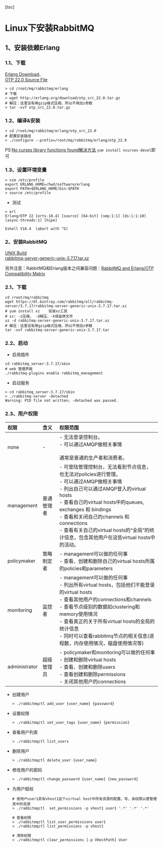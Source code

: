 [toc]

# Linux下安装RabbitMQ

## 1、安装依赖Erlang

### 1.1、下载
[Erlang Download](https://www.erlang.org/downloads)、
<br>
[OTP 22.0 Source File](http://erlang.org/download/otp_src_22.0.tar.gz)

``` shell
> cd /root/mq/rabbitmq/erlang
# 下载
> wget http://erlang.org/download/otp_src_22.0.tar.gz
# 解压：这里没有用gzip格式压缩，所以不用加z参数
> tar -xvf otp_src_22.0.tar.gz
```

### 1.2、编译&安装

``` shell
> cd /root/mq/rabbitmq/erlang/otp_src_22.0
# 配置安装路径
> ./configure --prefix=/root/mq/rabbitmq/erlang/otp_22.0
```

PS:[No curses library functions found解决方法](https://blog.csdn.net/NGU2028070003/article/details/85417183)
`yum install ncurses-devel`即可

### 1.3、设置环境变量
``` shell
> vim /etc/profile
export ERLANG_HOME=/hwd/software/erlang
export PATH=$ERLANG_HOME/bin:$PATH
> source /etc/profile
```
- 测试
``` shell
> erl
Erlang/OTP 22 [erts-10.4] [source] [64-bit] [smp:1:1] [ds:1:1:10] [async-threads:1] [hipe]

Eshell V10.4  (abort with ^G)
```
### 2、安装RabbitMQ
[UNIX Build](https://www.rabbitmq.com/install-generic-unix.html)
<br>
[rabbitmq-server-generic-unix-3.7.17.tar.xz](https://dl.bintray.com/rabbitmq/all/rabbitmq-server/3.7.17/rabbitmq-server-generic-unix-3.7.17.tar.xz)

另外注意：RabbitMQ和Erlang版本之间兼容问题：[RabbitMQ and Erlang/OTP Compatibility Matrix](https://www.rabbitmq.com/which-erlang.html#compatibility-matrix)

### 2.1、下载
``` shell
cd /root/mq/rabbitmq
wget https://dl.bintray.com/rabbitmq/all/rabbitmq-server/3.7.17/rabbitmq-server-generic-unix-3.7.17.tar.xz
# yum install xz    安装xz工具
# xz: -z压缩， -d解压，-k保留原文件
xz -d rabbitmq-server-generic-unix-3.7.17.tar.xz
# 解压：这里没有用gzip格式压缩，所以不用加z参数
tar -xvf rabbitmq-server-generic-unix-3.7.17.tar
```

### 2.2、启动
- 启用插件
``` shell
cd rabbitmq_server-3.7.17/sbin
# web 管理界面
./rabbitmq-plugins enable rabbitmq_management
```
- 启动服务
``` shell
> cd rabbitmq_server-3.7.17/sbin
> ./rabbitmq-server -detached
Warning: PID file not written; -detached was passed.
```
### 2.3、用户权限
<div style = "font-size:13px;">

权限|含义|权限范围
:-|:-|:-
none|-|- 无法登录控制台。<br>- 可以通过AMQP做相关事情<br><br>通常是普通的生产者和消费者。
management|普通管理者|- 可登陆管理控制台，无法看到节点信息，也无法对policies进行管理。<br>- 可以通过AMQP做相关事情<br>- 列出自己可以通过AMQP登入的virtual hosts<br>- 查看自己的virtual hosts中的queues, exchanges 和 bindings<br>- 查看和关闭自己的channels 和 connections<br>- 查看有关自己的virtual hosts的“全局”的统计信息，包含其他用户在这些virtual hosts中的活动。
policymaker|策略制定者|- management可以做的任何事<br>- 查看、创建和删除自己的virtual hosts所属的policies和parameters
monitoring|监控者|- management可以做的任何事<br>- 列出所有virtual hosts，包括他们不能登录的virtual hosts<br>- 查看其他用户的connections和channels<br>- 查看节点级别的数据如clustering和memory使用情况<br>- 查看真正的关于所有virtual hosts的全局的统计信息<br>- 同时可以查看rabbitmq节点的相关信息(进程数，内存使用情况，磁盘使用情况等)
administrator|超级管理员|- policymaker和monitoring可以做的任何事<br>- 创建和删除virtual hosts<br>- 查看、创建和删除users<br>- 查看创建和删除permissions<br>- 关闭其他用户的connections

</div>

- 创建用户
    ``` shell
    > ./rabbitmqctl add_user {user_name} {password}
    ```

- 设置权限
    ``` shell
    > ./rabbitmqctl set_user_tags {user_name} {permission}
    ```

- 查看用户列表
    ``` shell
    > ./rabbitmqctl list_users
    ```

- 删除用户
    ``` shell
    > ./rabbitmqctl delete_user {user_name}
    ```

- 修改用户的密码
    ``` shell
    > ./rabbitmqctl change_password {user_name} {new_password}
    ```

- 为用户赋权
    ``` shell
    # 使用户user1具有vhost1这个virtual host中所有资源的配置、写、读权限以便管理其中的资源
    > ./rabbitmqctl  set_permissions -p vhost1 user1 '.*' '.*' '.*' 

    # 查看权限
    > ./rabbitmqctl list_user_permissions user1
    > ./rabbitmqctl list_permissions -p vhost1

    # 清除权限
    > ./rabbitmqctl clear_permissions [-p VHostPath] User
    ```
